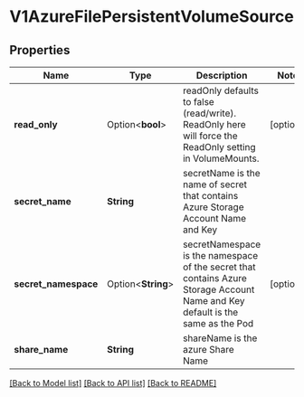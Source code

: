 # V1AzureFilePersistentVolumeSource

## Properties

Name | Type | Description | Notes
------------ | ------------- | ------------- | -------------
**read_only** | Option<**bool**> | readOnly defaults to false (read/write). ReadOnly here will force the ReadOnly setting in VolumeMounts. | [optional]
**secret_name** | **String** | secretName is the name of secret that contains Azure Storage Account Name and Key | 
**secret_namespace** | Option<**String**> | secretNamespace is the namespace of the secret that contains Azure Storage Account Name and Key default is the same as the Pod | [optional]
**share_name** | **String** | shareName is the azure Share Name | 

[[Back to Model list]](../README.md#documentation-for-models) [[Back to API list]](../README.md#documentation-for-api-endpoints) [[Back to README]](../README.md)


